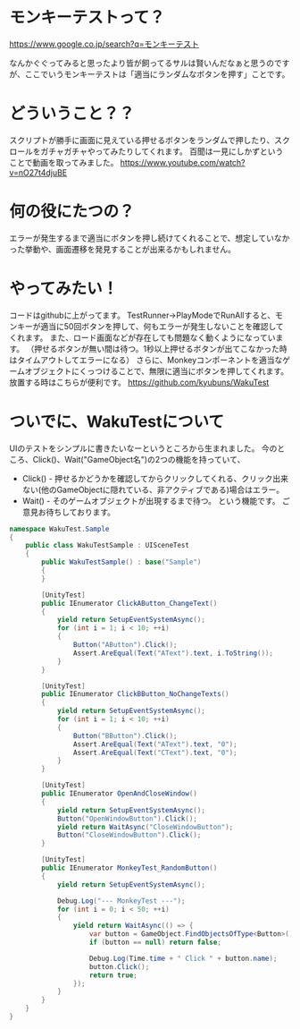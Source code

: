 # モンキーテストって？

https://www.google.co.jp/search?q=モンキーテスト

なんかぐぐってみると思ったより皆が飼ってるサルは賢いんだなぁと思うのですが、ここでいうモンキーテストは「適当にランダムなボタンを押す」ことです。

# どういうこと？？

スクリプトが勝手に画面に見えている押せるボタンをランダムで押したり、スクロールをガチャガチャやってみたりしてくれます。
百聞は一見にしかずということで動画を取ってみました。
https://www.youtube.com/watch?v=nO27t4djuBE

# 何の役にたつの？

エラーが発生するまで適当にボタンを押し続けてくれることで、想定していなかった挙動や、画面遷移を発見することが出来るかもしれません。

# やってみたい！

コードはgithubに上がってます。
TestRunner->PlayModeでRunAllすると、モンキーが適当に50回ボタンを押して、何もエラーが発生しないことを確認してくれます。
また、ロード画面などが存在しても問題なく動くようになっています。
（押せるボタンが無い間は待つ。1秒以上押せるボタンが出てこなかった時はタイムアウトしてエラーになる）
さらに、Monkeyコンポーネントを適当なゲームオブジェクトにくっつけることで、無限に適当にボタンを押してくれます。
放置する時はこちらが便利です。
https://github.com/kyubuns/WakuTest

# ついでに、WakuTestについて

UIのテストをシンプルに書きたいなーというところから生まれました。
今のところ、Click()、Wait("GameObject名")の2つの機能を持っていて、
* Click() - 押せるかどうかを確認してからクリックしてくれる、クリック出来ない(他のGameObjectに隠れている、非アクティブである)場合はエラー。
* Wait() - そのゲームオブジェクトが出現するまで待つ。
という機能です。
ご意見お待ちしております。

```csharp
namespace WakuTest.Sample
{
	public class WakuTestSample : UISceneTest
	{
		public WakuTestSample() : base("Sample")
		{
		}

		[UnityTest]
		public IEnumerator ClickAButton_ChangeText()
		{
			yield return SetupEventSystemAsync();
			for (int i = 1; i < 10; ++i)
			{
				Button("AButton").Click();
				Assert.AreEqual(Text("AText").text, i.ToString());
			}
		}

		[UnityTest]
		public IEnumerator ClickBButton_NoChangeTexts()
		{
			yield return SetupEventSystemAsync();
			for (int i = 1; i < 10; ++i)
			{
				Button("BButton").Click();
				Assert.AreEqual(Text("AText").text, "0");
				Assert.AreEqual(Text("CText").text, "0");
			}
		}

		[UnityTest]
		public IEnumerator OpenAndCloseWindow()
		{
			yield return SetupEventSystemAsync();
			Button("OpenWindowButton").Click();
			yield return WaitAsync("CloseWindowButton");
			Button("CloseWindowButton").Click();
		}

		[UnityTest]
		public IEnumerator MonkeyTest_RandomButton()
		{
			yield return SetupEventSystemAsync();

			Debug.Log("--- MonkeyTest ---");
			for (int i = 0; i < 50; ++i)
			{
				yield return WaitAsync(() => {
					var button = GameObject.FindObjectsOfType<Button>().Where(x => x.IsClickable()).Where(x => x.name != "RaiseExceptionButton").RandomAtOrDefault();
					if (button == null) return false;

					Debug.Log(Time.time + " Click " + button.name);
					button.Click();
					return true;
				});
			}
		}
	}
}
```
